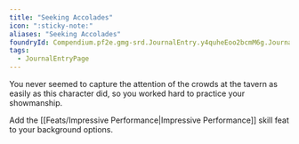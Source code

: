 ```yaml
---
title: "Seeking Accolades"
icon: ":sticky-note:"
aliases: "Seeking Accolades"
foundryId: Compendium.pf2e.gmg-srd.JournalEntry.y4quheEoo2bcmM6g.JournalEntryPage.eKCs4ZoXmYKFHPdq
tags:
  - JournalEntryPage
---
```

You never seemed to capture the attention of the crowds at the tavern as easily as this character did, so you worked hard to practice your showmanship.

Add the [[Feats/Impressive Performance|Impressive Performance]] skill feat to your background options.